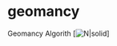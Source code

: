 # geomancy
Geomancy Algorith
[![N|solid](https://upload.wikimedia.org/wikipedia/commons/a/ad/Geomantic_housechart.svg)]
